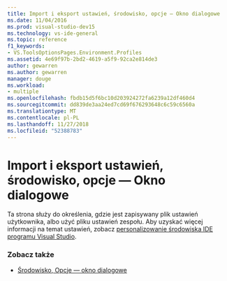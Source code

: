```yaml
---
title: Import i eksport ustawień, środowisko, opcje — Okno dialogowe
ms.date: 11/04/2016
ms.prod: visual-studio-dev15
ms.technology: vs-ide-general
ms.topic: reference
f1_keywords:
- VS.ToolsOptionsPages.Environment.Profiles
ms.assetid: 4e69f97b-2bd2-4619-a5f9-92ca2e814de3
author: gewarren
ms.author: gewarren
manager: douge
ms.workload:
- multiple
ms.openlocfilehash: fbdb15d5f6bc10d203924272fa6239a12df460d4
ms.sourcegitcommit: dd839de3aa24ed7cd69f676293648c6c59c6560a
ms.translationtype: MT
ms.contentlocale: pl-PL
ms.lasthandoff: 11/27/2018
ms.locfileid: "52388783"
---
```

# <a name="import-and-export-settings-environment-options-dialog-box"></a>Import i eksport ustawień, środowisko, opcje — Okno dialogowe

Ta strona służy do określenia, gdzie jest zapisywany plik ustawień użytkownika, albo użyć pliku ustawień zespołu. Aby uzyskać więcej informacji na temat ustawień, zobacz [personalizowanie środowiska IDE programu Visual Studio](../../ide/personalizing-the-visual-studio-ide.md).

### <a name="see-also"></a>Zobacz także

- [Środowisko, Opcje — okno dialogowe](../../ide/reference/environment-options-dialog-box.md)